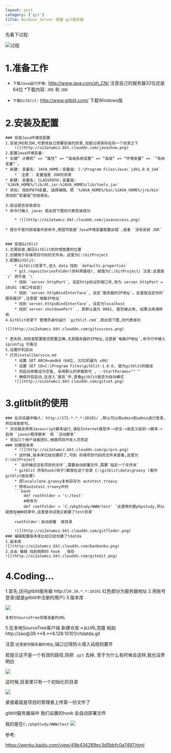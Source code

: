 ```yaml
---
layout: post
category: ['git']
title: Windows Server 搭建 git服务器
---
```


先看下过程:

![过程](http://oi2atwmcz.bkt.clouddn.com/gitblit.png)

# 1.准备工作
 * `下载Java运行环境:` <http://www.java.com/zh_CN/>  注意自己的服务器32位还是64位
 	*下载内容: `JRE` 和 `JDK`

 * `下载Gitblit:` <http://www.gitblit.com/>  下载Windows版

 # 2.安装及配置

 	### 安装Java环境及配置
 	1.安装JRE和JDK,可更改自己想要安装的目录,但是记得保存在同一个目录之下
		![](http://oi2atwmcz.bkt.clouddn.com/javashow.png)
 	2.配置Java环境变量:
	* 右键” 计算机” => ”属性” => ”高级系统设置” => ”高级” => “环境变量” => `“系统变量”`。
	* 新建: 变量名: JAVA_HOME；变量值: C:\Program Files\Java\`jdk1.8.0_144`
		* `注意`: 变量值是 JDK的目录
	* 新建: 变量名: CLASSPATH；变量值: `%JAVA_HOME%/lib/dt.jar;%JAVA_HOME%/lib/tools.jar`
	* 添加: 找到PATH变量, 选择编辑。把 `%JAVA_HOME%/bin;%JAVA_HOME%/jre/bin` 添加到”变量值”的结尾处。

	3.验证是否安装成功
	* 命令行输入 javac 若出现下图则代表安装成功

		* ![](http://oi2atwmcz.bkt.clouddn.com/javasuccess.png)

	* 提示不是内部或者外部命令,原因可能是`Java环境变量配置出错`,或者 `没有安装 JDK`


	### 安装Gitblit
	1.无需安装,解压Gitblit到你想放置的位置
	2.创建用于存储项目代码的文件夹。这里为C:\GitProject
	3.配置Gitblit:
		* Gitblit目录下,进入 data 找到 `defaults.properties`
		* git.repositoriesFolder(资料库路径), 赋值为C:/GitProject/ 注意:这里是 `/` 而不是 `\`
		* 找到 `server.httpPort`, 设定http协议的端口号,改为 server.httpPort = 10101 (端口号自定)
		* 找到 `server.httpBindInterface`, 设定`服务器的IP地址`。这里就设定你的`服务器IP`,注意是`电脑IP地址`
		* 找到`server.httpsBindInterface`, 设定为localhost
		* 找到`server.shutdownPort` , 其默认值为 8081, 是否被占用, 如果占用请修改
	4.Gitblit目录下 管理员身份运行 `gitblit.cmd`,若出现下图,则代表成功

	![](http://oi2atwmcz.bkt.clouddn.com/gitsuccess.png)

	* 若失败,则检查配置是否配置正确,尤其服务器的IP地址,注意是`电脑IP地址`,命令行中输入 ipconfig 可看见
	5.设置开机启动
	* 打开installService.md
		* 设置 SET ARCH=amd64（64位, 32位机器为 x86）
		* 设置 SET CD=C:\Program Files\gitblit-1.8.0, 值为gitblit的路径
		* 将启动参数设为空值, 采用默认的参数即可 , --StartParams="" ^
		* 确保开启启动,在进入`服务`中,查看gitblit是否为自动模式
		![](http://oi2atwmcz.bkt.clouddn.com/gitset.png)
# 3.glitblit的使用
	### 在浏览器中输入: http://172.*.*.*:10101/ ,默认可以用admin和admin进行登录, 然后改密即可。
	* 浏览器会禁用Javascript脚本运行,请在Internet属性中->安全->自定义级别->脚本->启用 `java小程序脚本` 和 `活动脚本`
	* 添加几个用户或者团队,根据项目开发人员而定
	### 创建版本库
		* ![](http://oi2atwmcz.bkt.clouddn.com/girpro.png)
		* 这时候,版本库已经创建好了,可到 存储项目代码的文件夹查看,这里为C:\GitProject
		* `这时候还没有项目的文件`,需要自动部署文件,需要`指定一个文件夹`
		* gitblit 所有hook(钩子)都放在这个目录 C:\gitblit\data\groovy (看你gitblit放在哪)
		* 把localclone.groovy复制另存为 autotest.troovy
		* 修改autotest.troovy中的
		```bash
			def rootFolder = 'c:/test'
			#修改为
			def rootFolder = 'C:/phpStudy/WWW/test' `这里用的是phpstudy,所以就放在WWW目录中,这里是测试我又新建了test目录`
		```
		rootFolder：自动部署  根目录

		![](http://oi2atwmcz.bkt.clouddn.com/gitfloder.png)
	### 编辑配置版本库比如已经创建了tdatda
	1.版本库
	![](http://oi2atwmcz.bkt.clouddn.com/banbenku.png)
	2.点击 编辑 找到刚刚的 hook   保存
	![](http://oi2atwmcz.bkt.clouddn.com/gitedit.png)



# 4.Coding...

1.首先,访问gitblit服务器
http://`39.39.*.*:10101`  红色部分为服务器地址
2.用账号登录(就是gitblit中注册的用户)
3.版本库

![](http://oi2atwmcz.bkt.clouddn.com/gtiproject.png)

`复制为SourceTree克隆准备的URL`

5.在本地SourceTree客户端 新建仓库->从URL克隆
粘贴 http://zao@39.**8.**6.128:10101/r/tdatda.git

注意:`这里是你服务器的地址`,端口记得防火墙入站规则要开

若提示这不是一个有效的路径,则把  `.git` 去掉, 至于为什么有时候会这样,我也没弄明白

![](http://oi2atwmcz.bkt.clouddn.com/sttu.png)

这时候,目录里只有一个初始化的目录

![](http://oi2atwmcz.bkt.clouddn.com/suut.png)

紧接着就是项目的管理者上传第一份文件了

gitblit服务器端中  我们设置的hook 会自动部署文件

我的是在`C:/phpStudy/WWW/test`
![](http://oi2atwmcz.bkt.clouddn.com/tdatad.png)


参考:

<https://wenku.baidu.com/view/49b434269ec3d5bbfc0a7497.html>



